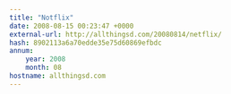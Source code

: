 ```yaml
---
title: "Notflix"
date: 2008-08-15 00:23:47 +0000
external-url: http://allthingsd.com/20080814/netflix/
hash: 8902113a6a70edde35e75d60869efbdc
annum:
    year: 2008
    month: 08
hostname: allthingsd.com
---
```



